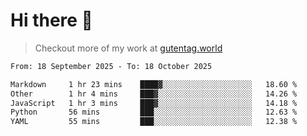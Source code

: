 # Hi there 👋

> Checkout more of my work at [gutentag.world](https://www.gutentag.world)

<!--
**samgutentag/samgutentag** is a ✨ _special_ ✨ repository because its `README.md` (this file) appears on your GitHub profile.

Here are some ideas to get you started:

- 🔭 I’m currently working on ...
- 🌱 I’m currently learning ...
- 👯 I’m looking to collaborate on ...
- 🤔 I’m looking for help with ...
- 💬 Ask me about ...
- 📫 How to reach me: ...
- 😄 Pronouns: ...
- ⚡ Fun fact: ...
-->

<!-- https://github.com/marketplace/actions/profile-readme-development-stats -->
<!--START_SECTION:waka-->

```txt
From: 18 September 2025 - To: 18 October 2025

Markdown     1 hr 23 mins    ████▓░░░░░░░░░░░░░░░░░░░░   18.60 %
Other        1 hr 4 mins     ███▓░░░░░░░░░░░░░░░░░░░░░   14.26 %
JavaScript   1 hr 3 mins     ███▓░░░░░░░░░░░░░░░░░░░░░   14.18 %
Python       56 mins         ███░░░░░░░░░░░░░░░░░░░░░░   12.63 %
YAML         55 mins         ███░░░░░░░░░░░░░░░░░░░░░░   12.38 %
```

<!--END_SECTION:waka-->
